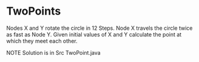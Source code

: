 # TwoPoints
Nodes X and Y rotate the circle in 12 Steps. Node X travels the circle twice as fast as Node Y. Given initial values of X and Y calculate the point at which they meet each other.

NOTE Solution is in Src TwoPoint.java

